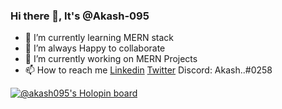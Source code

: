 ### Hi there 👋, It's @Akash-095
- 🌱 I’m currently learning MERN stack
- 💞️ I’m always Happy to collaborate
- 🔭 I’m currently working on MERN Projects
- 📫 How to reach me [Linkedin] [Twitter] Discord: Akash..#0258


[![@akash095's Holopin board](https://holopin.me/akash095)](https://holopin.io/@akash095)

<!--
**Akash-095/Akash-095** is a ✨ _special_ ✨ repository because its `README.md` (this file) appears on your GitHub profile.

Here are some ideas to get you started:

- 🔭 I’m currently working on ...

- 👯 I’m looking to collaborate on ...
- 🤔 I’m looking for help with ...
- 💬 Ask me about ...
- 📫 How to reach me: ...
- 😄 Pronouns: ...
- ⚡ Fun fact: ...
-->
[//]: #

[Linkedin]: <https://www.linkedin.com/in/akashverma095>
[Twitter]: <https://twitter.com/Nerdon36/>
